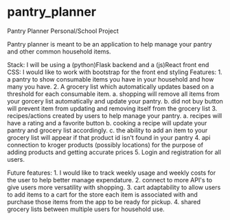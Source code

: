 # pantry_planner
 Pantry Planner Personal/School Project

Pantry planner is meant to be an application to help manage your pantry and other common household items. 

Stack: I will be using a (python)Flask backend and a (js)React front end 
CSS: I would like to work with bootstrap for the front end styling
Features:
    1. a pantry to show consumable items you have in your household and how many you have.
    2. A grocery list which automatically updates based on a threshold for each consumable item. 
        a. shopping will remove all items from your gorcery list automatically and update your pantry. 
        b. did not buy button will prevent item from updating and removing itself from the grocery list
    3. recipes/actions created by users to help manage your pantry. 
        a. recipes will have a rating and a favorite button
        b. cooking a recipe will update your pantry and grocery list accordingly. 
        c. the ability to add an item to your grocery list will appear if that product id isn't found in your pantry
    4. api  connection to kroger products (possibly locations) for the purpose of adding products and getting accurate prices
    5. Login and registration for all users. 

Future features:
    1. I would like to track weekly usage and weekly costs for the user to help better manage expendature.
    2. connect to more API's to give users more versatility with shopping. 
    3. cart adaptability to allow users to add items to a cart for the store each item is associated with and purchase those items from the app to be ready for pickup. 
    4. shared grocery lists between multiple users for household use. 
    

